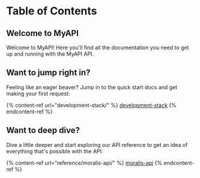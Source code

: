# Table of Contents

## Welcome to MyAPI

Welcome to MyAPI! Here you'll find all the documentation you need to get up and running with the MyAPI API.

## Want to jump right in?

Feeling like an eager beaver? Jump in to the quick start docs and get making your first request:

{% content-ref url="development-stack/" %}
[development-stack](development-stack/)
{% endcontent-ref %}

## Want to deep dive?

Dive a little deeper and start exploring our API reference to get an idea of everything that's possible with the API:

{% content-ref url="reference/moralis-api/" %}
[moralis-api](reference/moralis-api/)
{% endcontent-ref %}
